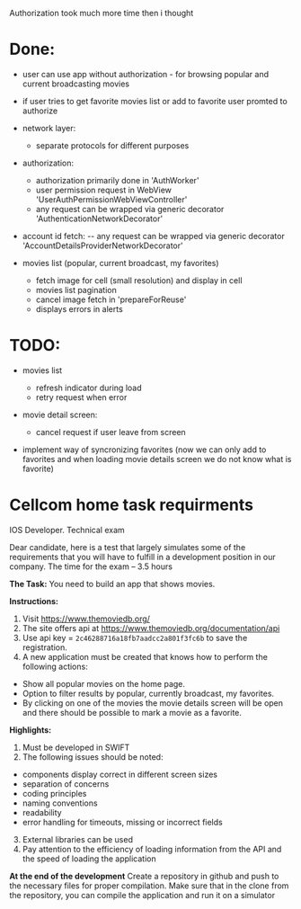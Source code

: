 Authorization took much more time then i thought
# Done:
 - user can use app without authorization - for browsing popular and current broadcasting movies
 - if user tries to get favorite movies list or add to favorite user promted to authorize

 - network layer:
    - separate protocols for different purposes
    
 - authorization:
    - authorization primarily done in 'AuthWorker'
    - user permission request in WebView 'UserAuthPermissionWebViewController'
    - any request can be wrapped via generic decorator 'AuthenticationNetworkDecorator'

 - account id fetch:
    -- any request can be wrapped via generic decorator 'AccountDetailsProviderNetworkDecorator'
    
 - movies list (popular, current broadcast, my favorites)
    - fetch image for cell (small resolution) and display in cell
    - movies list pagination
    - cancel image fetch in 'prepareForReuse'
    - displays errors in alerts  
 
# TODO:
 - movies list 
    - refresh indicator during load
    - retry request when error
 
 - movie detail screen:
    - cancel request if user leave from screen
    
- implement way of syncronizing favorites (now we can only add to favorites and when loading movie details screen we do not know what is favorite)


#  Cellcom home task requirments

IOS Developer.  Technical exam

Dear candidate, here is a test that largely simulates some of the requirements that you will have to fulfill in a development position in our company.
The time for the exam – 3.5 hours

**The Task:**
You need to build an app that shows movies.

**Instructions:**
1. Visit https://www.themoviedb.org/
2. The site offers api at https://www.themoviedb.org/documentation/api
3. Use api key = ```2c46288716a18fb7aadcc2a801f3fc6b``` to save the registration.
4. A new application must be created that knows how to perform the following actions:
 - Show all popular movies on the home page.
 - Option to filter results by popular, currently broadcast, my favorites.
 - By clicking on one of the movies the movie details screen will be open and there should be possible to mark a movie as a favorite.

**Highlights:**
1. Must be developed in SWIFT
2. The following issues should be noted:
 - components display correct in different screen sizes
 - separation of concerns
 - coding principles
 - naming conventions
 - readability
 - error handling for timeouts, missing or incorrect fields
3. External libraries can be used
4. Pay attention to the efficiency of loading information from the API and the speed of loading the application

**At the end of the development**
Create a repository in github and push to the necessary files for proper compilation.
Make sure that in the clone from the repository, you can compile the application and run it on a simulator


